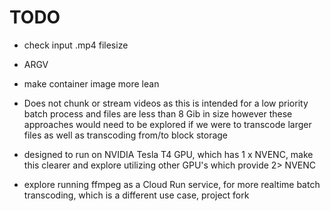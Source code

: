 # TODO

- check input .mp4 filesize

- ARGV

- make container image more lean

- Does not chunk or stream videos as this is intended for a low priority batch process and files are less than 8 Gib in size however these
  approaches would need to be explored if we were to transcode larger files as well as transcoding from/to block storage

- designed to run on NVIDIA Tesla T4 GPU, which has 1 x NVENC, make this clearer and explore utilizing other GPU's which provide 2> NVENC

- explore running ffmpeg as a Cloud Run service, for more realtime batch transcoding, which is a different use case, project fork
